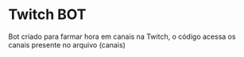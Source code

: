 # Twitch BOT
Bot criado para farmar hora em canais na Twitch, o código acessa os canais presente no arquivo 
(canais)
